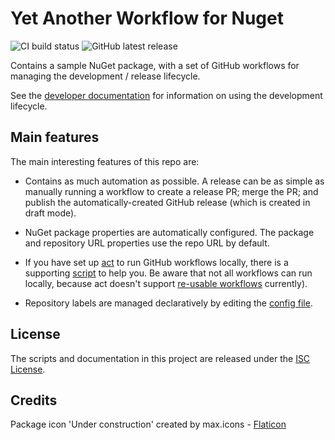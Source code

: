 # Yet Another Workflow for Nuget

![CI build status](https://github.com/richtea/YAWN/actions/workflows/ci.yml/badge.svg)
![GitHub latest release](https://img.shields.io/github/v/release/richtea/YAWN?include_prereleases&sort=semver)

Contains a sample NuGet package, with a set of GitHub workflows for managing the development / release lifecycle.

See the [developer documentation](./docs/DEVELOPMENT.md) for information on using the development lifecycle.

## Main features

The main interesting features of this repo are:

- Contains as much automation as possible. A release can be as simple as manually running a workflow to create a release
  PR; merge the PR; and publish the automatically-created GitHub release (which is created in draft mode).

- NuGet package properties are automatically configured. The package and repository URL properties use the repo URL by
  default.

- If you have set up [act](https://github.com/nektos/act) to run GitHub workflows locally, there is a supporting
  [script](./scripts/localbuild) to help you. Be aware that not all workflows can run locally, because act doesn't
  support [re-usable workflows](https://docs.github.com/en/actions/using-workflows/reusing-workflows) currently).

- Repository labels are managed declaratively by editing the [config file](./.github/labels.yml).

## License

The scripts and documentation in this project are released under the [ISC License](./LICENSE).

## Credits

Package icon 'Under construction' created by max.icons - [Flaticon](https://www.flaticon.com/free-icons/under-construction)
